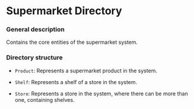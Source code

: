 # Supermarket Directory

### General description
Contains the core entities of the supermarket system.

### Directory structure
- `Product`: Represents a supermarket product in the system.


- `Shelf`: Represents a shelf of a store in the system.



- `Store`: Represents a store in the system, where there can be more than one, containing shelves.
